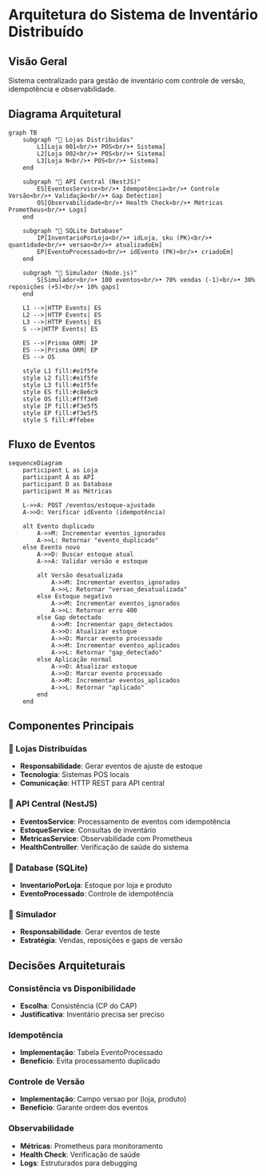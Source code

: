 # Arquitetura do Sistema de Inventário Distribuído

## Visão Geral

Sistema centralizado para gestão de inventário com controle de versão, idempotência e observabilidade.

## Diagrama Arquitetural

```mermaid
graph TB
    subgraph "🏪 Lojas Distribuídas"
        L1[Loja 001<br/>• POS<br/>• Sistema]
        L2[Loja 002<br/>• POS<br/>• Sistema]
        L3[Loja N<br/>• POS<br/>• Sistema]
    end

    subgraph "🏢 API Central (NestJS)"
        ES[EventosService<br/>• Idempotência<br/>• Controle Versão<br/>• Validação<br/>• Gap Detection]
        OS[Observabilidade<br/>• Health Check<br/>• Métricas Prometheus<br/>• Logs]
    end

    subgraph "💾 SQLite Database"
        IP[InventarioPorLoja<br/>• idLoja, sku (PK)<br/>• quantidade<br/>• versao<br/>• atualizadoEm]
        EP[EventoProcessado<br/>• idEvento (PK)<br/>• criadoEm]
    end

    subgraph "🔄 Simulador (Node.js)"
        S[Simulador<br/>• 100 eventos<br/>• 70% vendas (-1)<br/>• 30% reposições (+5)<br/>• 10% gaps]
    end

    L1 -->|HTTP Events| ES
    L2 -->|HTTP Events| ES
    L3 -->|HTTP Events| ES
    S -->|HTTP Events| ES
    
    ES -->|Prisma ORM| IP
    ES -->|Prisma ORM| EP
    ES --> OS

    style L1 fill:#e1f5fe
    style L2 fill:#e1f5fe
    style L3 fill:#e1f5fe
    style ES fill:#c8e6c9
    style OS fill:#fff3e0
    style IP fill:#f3e5f5
    style EP fill:#f3e5f5
    style S fill:#ffebee
```

## Fluxo de Eventos

```mermaid
sequenceDiagram
    participant L as Loja
    participant A as API
    participant D as Database
    participant M as Métricas

    L->>A: POST /eventos/estoque-ajustado
    A->>D: Verificar idEvento (idempotência)
    
    alt Evento duplicado
        A->>M: Incrementar eventos_ignorados
        A->>L: Retornar "evento_duplicado"
    else Evento novo
        A->>D: Buscar estoque atual
        A->>A: Validar versão e estoque
        
        alt Versão desatualizada
            A->>M: Incrementar eventos_ignorados
            A->>L: Retornar "versao_desatualizada"
        else Estoque negativo
            A->>M: Incrementar eventos_ignorados
            A->>L: Retornar erro 400
        else Gap detectado
            A->>M: Incrementar gaps_detectados
            A->>D: Atualizar estoque
            A->>D: Marcar evento processado
            A->>M: Incrementar eventos_aplicados
            A->>L: Retornar "gap_detectado"
        else Aplicação normal
            A->>D: Atualizar estoque
            A->>D: Marcar evento processado
            A->>M: Incrementar eventos_aplicados
            A->>L: Retornar "aplicado"
        end
    end
```

## Componentes Principais

### 🏪 Lojas Distribuídas
- **Responsabilidade**: Gerar eventos de ajuste de estoque
- **Tecnologia**: Sistemas POS locais
- **Comunicação**: HTTP REST para API central

### 🏢 API Central (NestJS)
- **EventosService**: Processamento de eventos com idempotência
- **EstoqueService**: Consultas de inventário
- **MetricasService**: Observabilidade com Prometheus
- **HealthController**: Verificação de saúde do sistema

### 💾 Database (SQLite)
- **InventarioPorLoja**: Estoque por loja e produto
- **EventoProcessado**: Controle de idempotência

### 🔄 Simulador
- **Responsabilidade**: Gerar eventos de teste
- **Estratégia**: Vendas, reposições e gaps de versão

## Decisões Arquiteturais

### Consistência vs Disponibilidade
- **Escolha**: Consistência (CP do CAP)
- **Justificativa**: Inventário precisa ser preciso

### Idempotência
- **Implementação**: Tabela EventoProcessado
- **Benefício**: Evita processamento duplicado

### Controle de Versão
- **Implementação**: Campo versao por (loja, produto)
- **Benefício**: Garante ordem dos eventos

### Observabilidade
- **Métricas**: Prometheus para monitoramento
- **Health Check**: Verificação de saúde
- **Logs**: Estruturados para debugging 